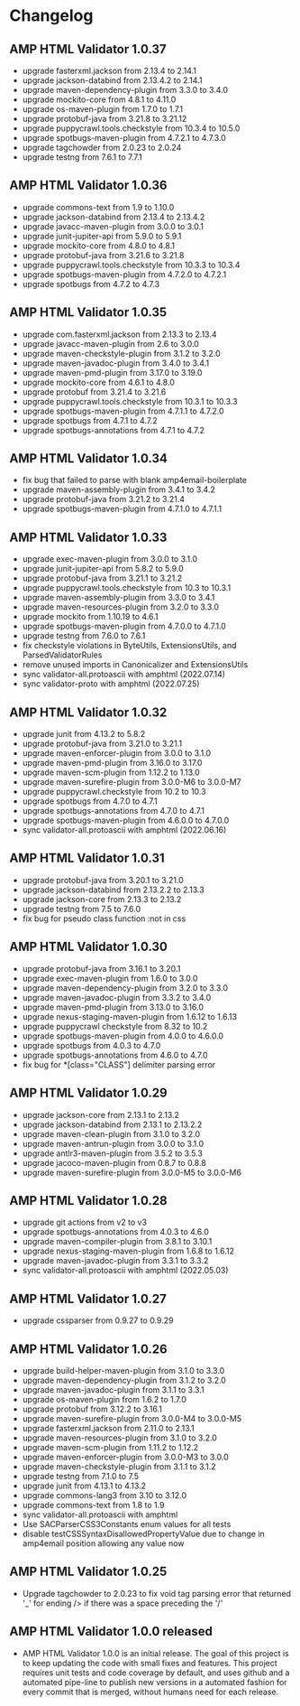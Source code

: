 # Changelog

## AMP HTML Validator 1.0.37
- upgrade fasterxml.jackson from 2.13.4 to 2.14.1
- upgrade jackson-databind from 2.13.4.2 to 2.14.1
- upgrade maven-dependency-plugin from 3.3.0 to 3.4.0
- upgrade mockito-core from 4.8.1 to 4.11.0
- upgrade os-maven-plugin from 1.7.0 to 1.7.1
- upgrade protobuf-java from 3.21.8 to 3.21.12
- upgrade puppycrawl.tools.checkstyle from 10.3.4 to 10.5.0
- upgrade spotbugs-maven-plugin from 4.7.2.1 to 4.7.3.0
- upgrade tagchowder from 2.0.23 to 2.0.24
- upgrade testng from 7.6.1 to 7.7.1

## AMP HTML Validator 1.0.36
- upgrade commons-text from 1.9 to 1.10.0
- upgrade jackson-databind from 2.13.4 to 2.13.4.2
- upgrade javacc-maven-plugin from 3.0.0 to 3.0.1
- upgrade junit-jupiter-api from 5.9.0 to 5.9.1
- upgrade mockito-core from 4.8.0 to 4.8.1
- upgrade protobuf-java from 3.21.6 to 3.21.8
- upgrade puppycrawl.tools.checkstyle from 10.3.3 to 10.3.4
- upgrade spotbugs-maven-plugin from 4.7.2.0 to 4.7.2.1
- upgrade spotbugs from 4.7.2 to 4.7.3

## AMP HTML Validator 1.0.35
- upgrade com.fasterxml.jackson from 2.13.3 to 2.13.4
- upgrade javacc-maven-plugin from 2.6 to 3.0.0
- upgrade maven-checkstyle-plugin  from 3.1.2 to 3.2.0
- upgrade maven-javadoc-plugin from 3.4.0 to 3.4.1
- upgrade maven-pmd-plugin from 3.17.0 to 3.19.0
- upgrade mockito-core from 4.6.1 to 4.8.0
- upgrade protobuf from 3.21.4 to 3.21.6
- upgrade puppycrawl.tools.checkstyle from 10.3.1 to 10.3.3
- upgrade spotbugs-maven-plugin from 4.7.1.1 to 4.7.2.0
- upgrade spotbugs from 4.7.1 to 4.7.2
- upgrade spotbugs-annotations from 4.7.1 to 4.7.2

## AMP HTML Validator 1.0.34
- fix bug that failed to parse with blank amp4email-boilerplate
- upgrade maven-assembly-plugin from 3.4.1 to 3.4.2
- upgrade protobuf-java from 3.21.2 to 3.21.4
- upgrade spotbugs-maven-plugin from 4.7.1.0 to 4.7.1.1

## AMP HTML Validator 1.0.33
- upgrade exec-maven-plugin from 3.0.0 to 3.1.0
- upgrade junit-jupiter-api from 5.8.2 to 5.9.0
- upgrade protobuf-java from 3.21.1 to 3.21.2
- upgrade puppycrawl.tools.checkstyle from 10.3 to 10.3.1
- upgrade maven-assembly-plugin from 3.3.0 to 3.4.1
- upgrade maven-resources-plugin from 3.2.0 to 3.3.0
- upgrade mockito from 1.10.19 to 4.6.1
- upgrade spotbugs-maven-plugin from 4.7.0.0 to 4.7.1.0
- upgrade testng from 7.6.0 to 7.6.1
- fix checkstyle violations in ByteUtils, ExtensionsUtils, and ParsedValidatorRules
- remove unused imports in Canonicalizer and ExtensionsUtils
- sync validator-all.protoascii with amphtml (2022.07.14)
- sync validator-proto with amphtml (2022.07.25)

## AMP HTML Validator 1.0.32
- upgrade junit from 4.13.2 to 5.8.2
- upgrade protobuf-java from 3.21.0 to 3.21.1
- upgrade maven-enforcer-plugin from 3.0.0 to 3.1.0
- upgrade maven-pmd-plugin from 3.16.0 to 3.17.0
- upgrade maven-scm-plugin from 1.12.2 to 1.13.0
- upgrade maven-surefire-plugin from 3.0.0-M6 to 3.0.0-M7
- upgrade puppycrawl.checkstyle from 10.2 to 10.3
- upgrade spotbugs from 4.7.0 to 4.7.1
- upgrade spotbugs-annotations from 4.7.0 to 4.7.1
- upgrade spotbugs-maven-plugin from 4.6.0.0 to 4.7.0.0
- sync validator-all.protoascii with amphtml (2022.06.16)

## AMP HTML Validator 1.0.31
- upgrade protobuf-java from 3.20.1 to 3.21.0
- upgrade jackson-databind from 2.13.2.2 to 2.13.3
- upgrade jackson-core from 2.13.3 to 2.13.2
- upgrade testng from 7.5 to 7.6.0
- fix bug for pseudo class function :not in css

## AMP HTML Validator 1.0.30
- upgrade protobuf-java from 3.16.1 to 3.20.1
- upgrade exec-maven-plugin from 1.6.0 to 3.0.0
- upgrade maven-dependency-plugin from 3.2.0 to 3.3.0
- upgrade maven-javadoc-plugin from 3.3.2 to 3.4.0
- upgrade maven-pmd-plugin from 3.13.0 to 3.16.0
- upgrade nexus-staging-maven-plugin from 1.6.12 to 1.6.13
- upgrade puppycrawl checkstyle from 8.32 to 10.2
- upgrade spotbugs-maven-plugin from 4.0.0 to 4.6.0.0
- upgrade spotbugs from 4.0.3 to 4.7.0
- upgrade spotbugs-annotations from 4.6.0 to 4.7.0
- fix bug for *[class="CLASS"] delimiter parsing error

## AMP HTML Validator 1.0.29
- upgrade jackson-core from 2.13.1 to 2.13.2
- upgrade jackson-databind from 2.13.1 to 2.13.2.2
- upgrade maven-clean-plugin from 3.1.0 to 3.2.0
- upgrade maven-antrun-plugin from 3.0.0 to 3.1.0
- upgrade antlr3-maven-plugin from 3.5.2 to 3.5.3
- upgrade jacoco-maven-plugin from 0.8.7 to 0.8.8
- upgrade maven-surefire-plugin from 3.0.0-M5 to 3.0.0-M6

## AMP HTML Validator 1.0.28
- upgrade git actions from v2 to v3
- upgrade spotbugs-annotations from 4.0.3 to 4.6.0
- upgrade maven-compiler-plugin from 3.8.1 to 3.10.1
- upgrade nexus-staging-maven-plugin from 1.6.8 to 1.6.12
- upgrade maven-javadoc-plugin from 3.3.1 to 3.3.2
- sync validator-all.protoascii with amphtml (2022.05.03)

## AMP HTML Validator 1.0.27
- upgrade cssparser from 0.9.27 to 0.9.29

## AMP HTML Validator 1.0.26
- upgrade build-helper-maven-plugin from 3.1.0 to 3.3.0
- upgrade maven-dependency-plugin from 3.1.2 to 3.2.0
- upgrade maven-javadoc-plugin from 3.1.1 to 3.3.1
- upgrade os-maven-plugin from 1.6.2 to 1.7.0
- upgrade protobuf from 3.12.2 to 3.16.1
- upgrade maven-surefire-plugin from 3.0.0-M4 to 3.0.0-M5
- upgrade fasterxml.jackson from 2.11.0 to 2.13.1
- upgrade maven-resources-plugin from 3.1.0 to 3.2.0
- upgrade maven-scm-plugin from 1.11.2 to 1.12.2
- upgrade maven-enforcer-plugin from 3.0.0-M3 to 3.0.0
- upgrade maven-checkstyle-plugin from 3.1.1 to 3.1.2
- upgrade testng from 7.1.0 to 7.5
- upgrade junit from 4.13.1 to 4.13.2
- upgrade commons-lang3 from 3.10 to 3.12.0
- upgrade commons-text from 1.8 to 1.9
- sync validator-all.protoascii with amphtml
- Use SACParserCSS3Constants enum values for all tests
- disable testCSSSyntaxDisallowedPropertyValue due to change in amp4email position allowing any value now

## AMP HTML Validator 1.0.25
- Upgrade tagchowder to 2.0.23 to fix void tag parsing error that returned '_' for ending /> if there was a space preceding the '/'

## AMP HTML Validator 1.0.0 released
- AMP HTML Validator 1.0.0 is an initial release. The goal of this project is to keep updating the code with small fixes and features. This project requires unit tests and code coverage by default, and uses github and a automated pipe-line to publish new versions in a automated fashion for every commit that is merged, without humans need for each release.
